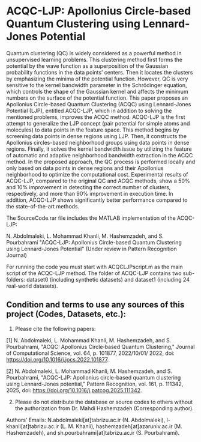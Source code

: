 # ACQC-LJP: Apollonius Circle-based Quantum Clustering using Lennard-Jones Potential

Quantum clustering (QC) is widely considered as a powerful method in unsupervised learning problems. This clustering method first forms the potential by the wave function as a superposition of the Gaussian probability functions in the data points’ centers. Then it locates the clusters by emphasizing the minima of the potential function. However, QC is very sensitive to the kernel bandwidth parameter in the Schrödinger equation, which controls the shape of the Gaussian kernel and affects the minimum numbers on the surface of the potential function. This paper proposes an Apollonius Circle-based Quantum Clustering (ACQC) using Lennard-Jones Potential (LJP), entitled ACQC-LJP, which in addition to solving the mentioned problems, improves the ACQC method. ACQC-LJP is the first attempt to generalize the LJP concept (pair potential for simple atoms and molecules) to data points in the feature space. This method begins by screening data points in dense regions using LJP. Then, it constructs the Apollonius circles-based neighborhood groups using data points in dense regions. Finally, it solves the kernel bandwidth issue by utilizing the feature of automatic and adaptive neighborhood bandwidth extraction in the ACQC method. In the proposed approach, the QC process is performed locally and only based on data points in dense regions and their Apollonius neighborhood to optimize the computational cost. Experimental results of ACQC-LJP, compared to the original QC and ACQC methods, show a 50% and 10% improvement in detecting the correct number of clusters, respectively, and more than 90% improvement in execution time. In addition, ACQC-LJP shows significantly better performance compared to the state-of-the-art methods.





The SourceCode.rar file includes the MATLAB implementation of the ACQC-LJP:

N. Abdolmaleki, L. Mohammad Khanli, M. Hashemzadeh, and  S. Pourbahrami "ACQC-LJP: Apollonius Circle-based Quantum Clustering using Lennard-Jones Potential" (Under review in Pattern Recognition Journal)

For running the code you must start with ACQCLJPscript.m as the main script of the ACQC-LJP method.
The folder of ACQC-LJP contains two sub-folders: dataset0 (including synthetic datasets) and dataset1 (including 24 real-world datasets).





## Condition and terms to use any sources of this project (Codes, Datasets, etc.):

1) Please cite the following papers:

[1] N. Abdolmaleki, L. Mohammad Khanli, M. Hashemzadeh, and S. Pourbahrami, "ACQC: Apollonius Circle‐based Quantum Clustering," Journal of Computational Science, vol. 64, p. 101877, 2022/10/01/ 2022, doi: https://doi.org/10.1016/j.jocs.2022.101877.

[2] N. Abdolmaleki, L. Mohammad Khanli, M. Hashemzadeh, and S. Pourbahrami, "ACQC-LJP: Apollonius circle-based quantum clustering using Lennard-Jones potential," Pattern Recognition, vol. 161, p. 111342, 2025, doi: https://doi.org/10.1016/j.patcog.2025.111342.

2) Please do not distribute the database or source codes to others without the authorization from Dr. Mahdi Hashemzadeh (Corresponding author).

Authors’ Emails: N.abdolmaleki[at]tabrizu.ac.ir (N. Abdolmaleki), l-khanli[at]tabrizu.ac.ir (L. M. Khanli), hashemzadeh[at]azaruniv.ac.ir (M. Hashemzadeh), and sh.pourbahrami[at]tabrizu.ac.ir (S. Pourbahrami).
